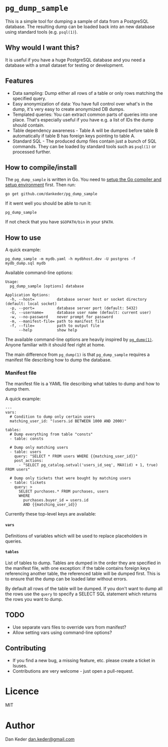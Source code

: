 `pg_dump_sample`
===============

This is a simple tool for dumping a sample of data from a PostgreSQL database.
The resulting dump can be loaded back into an new database using standard tools
(e.g. `psql(1)`).



Why would I want this?
----------------------

It is useful if you have a huge PostgreSQL database and you need a
database with a small dataset for testing or development.


Features
--------

- Data sampling: Dump either all rows of a table or only rows matching the
  specified query.
- Easy anonymization of data: You have full control over what's in the dump,
  it's very easy to create anonymized DB dumps.
- Templated queries: You can extract common parts of queries into one place.
  That's especially useful if you have e.g. a list of IDs the dump should contain.
- Table dependency awareness - Table A will be dumped before table B
  automatically if table B has foreign keys pointing to table A.
- Standard SQL - The produced dump files contain just a bunch of SQL commands.
  They can be loaded by standard tools such as `psql(1)` or processed further.


How to compile/install
----------------------

The `pg_dump_sample` is written in Go. You need to [setup the Go compiler and
setup environment](https://golang.org/doc/install) first. Then run:

    go get github.com/dankeder/pg_dump_sample

If it went well you should be able to run it:

    pg_dump_sample

If not check that you have `$GOPATH/bin` in your `$PATH`.


How to use
----------

A quick example:

    pg_dump_sample -m mydb.yaml -h mydbhost.dev -U postgres -f mydb_dump.sql mydb

Available command-line options:

    Usage:
      pg_dump_sample [options] database

    Application Options:
      -h, --host=          database server host or socket directory (default: local socket)
      -p, --port=          database server port (default: 5432)
      -U, --username=      database user name (default: current user)
      -w, --no-password    never prompt for password
      -m, --manifest-file= path to manifest file
      -f, --file=          path to output file
          --help           show help

The available command-line options are heavily inspired by
[`pg_dump(1)`](http://www.postgresql.org/docs/9.4/static/app-pgdump.html).
Anyone familiar with it should feel right at home.

The main difference from `pg_dump(1)` is that `pg_dump_sample` requires a
manifest file describing how to dump the database.


### Manifest file

The manifest file is a YAML file describing what tables to dump and how to dump
them.

A quick example:

    ---
    vars:
      # Condition to dump only certain users
      matching_user_id: "(users.id BETWEEN 1000 AND 2000)"

    tables:
      # Dump everything from table "consts"
      - table: consts

      # Dump only matching users
      - table: users
        query: "SELECT * FROM users WHERE {{matching_user_id}}"
        post_actions:
          - "SELECT pg_catalog.setval('users_id_seq', MAX(id) + 1, true) FROM users"

      # Dump only tickets that were bought by matching users
      - table: tickets
        query: >
          SELECT purchases.* FROM purchases, users
          WHERE
            purchases.buyer_id = users.id
            AND {{matching_user_id}}


Currently these top-level keys are available:

#### `vars`

Definitions of variables which will be used to replace placeholders in queries.

#### `tables`

List of tables to dump. Tables are dumped in the order they are specified in the
manifest file, with one exception: if the table contains foreign keys
referencing another table, the referenced table will be dumped first. This is to
ensure that the dump can be loaded later without errors.

By default all rows of the table will be dumped. If you don't want to dump all
the rows use the `query` to specify a SELECT SQL statement which returns the
rows you want to dump.


TODO
----

- Use separate vars files to override vars from manifest?
- Allow setting vars using command-line options?


Contributing
------------

- If you find a new bug, a missing feature, etc. please create a ticket in Isuses.
- Contributions are very welcome - just open a pull-request.


Licence
=======

MIT


Author
======

Dan Keder <dan.keder@gmail.com>
